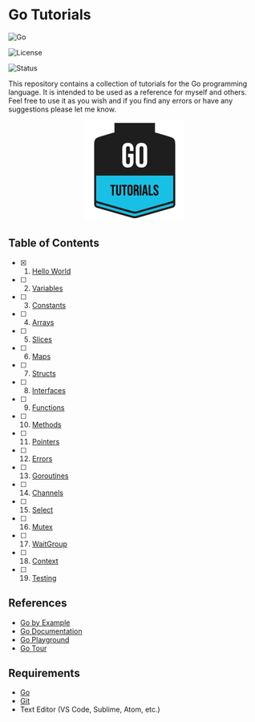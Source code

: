 # Go Tutorials

![Go](https://img.shields.io/badge/Go-1.20-blue.svg?logo=go&longCache=true&style=flat-square)

![License](https://img.shields.io/badge/License-MIT-blue.svg?longCache=true&style=flat-square)

![Status](https://img.shields.io/badge/status-draft-red.svg?longCache=true&style=flat-square)

This repository contains a collection of tutorials for the Go programming language.
It is intended to be used as a reference for myself and others.
Feel free to use it as you wish and if you find any errors or have any suggestions please let me know.

<p align="center" width="100%">
    <img src="./logo.png" width="200px" height="200px">
</p>

## Table of Contents

* [x] 01. [Hello World](01_helloworld/README.md)
* [ ] 02. [Variables](02_variables/README.md)
* [ ] 03. [Constants](03_constants/README.md)
* [ ] 04. [Arrays](04_arrays/README.md)
* [ ] 05. [Slices](05_slices/README.md)
* [ ] 06. [Maps](06_maps/README.md)
* [ ] 07. [Structs](07_structs/README.md)
* [ ] 08. [Interfaces](08_interfaces/README.md)
* [ ] 09. [Functions](09_functions/README.md)
* [ ] 10. [Methods](10_methods/README.md)
* [ ] 11. [Pointers](11_pointers/README.md)
* [ ] 12. [Errors](12_errors/README.md)
* [ ] 13. [Goroutines](13_goroutines/README.md)
* [ ] 14. [Channels](14_channels/README.md)
* [ ] 15. [Select](15_select/README.md)
* [ ] 16. [Mutex](16_mutex/README.md)
* [ ] 17. [WaitGroup](17_waitgroup/README.md)
* [ ] 18. [Context](18_context/README.md)
* [ ] 19. [Testing](19_testing/README.md)

## References

* [Go by Example](https://gobyexample.com/)
* [Go Documentation](https://golang.org/doc/)
* [Go Playground](https://play.golang.org/)
* [Go Tour](https://tour.golang.org/)

## Requirements

* [Go](https://golang.org/dl/)
* [Git](https://git-scm.com/downloads)
* Text Editor (VS Code, Sublime, Atom, etc.)
